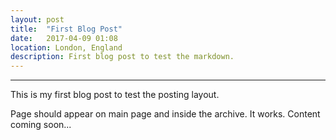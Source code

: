 ```yaml
---
layout: post
title:  "First Blog Post"
date:   2017-04-09 01:08
location: London, England
description: First blog post to test the markdown.
---
```

---
This is my first blog post to test the posting layout. 

Page should appear on main page and inside the archive. 
It works. Content coming soon...

